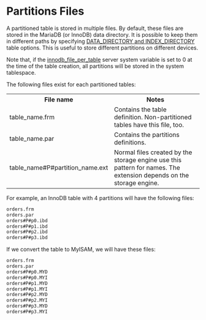 # Partitions Files

A partitioned table is stored in multiple files. By default, these files are stored in the MariaDB (or InnoDB) data directory. It is possible to keep them in different paths by specifying [DATA_DIRECTORY and INDEX_DIRECTORY](/kb/en/create-table/#data-directoryindex-directory) table options. This is useful to store different partitions on different devices.

Note that, if the [innodb_file_per_table](/kb/en/xtradbinnodb-server-system-variables/#innodb_file_per_table) server system variable is set to 0 at the time of the table creation, all partitions will be stored in the system tablespace.

The following files exist for each partitioned tables:

<table><tbody><tr><th>File name</th><th>Notes</th></tr>
<tr><td>table_name.frm</td><td>Contains the table definition. Non-partitioned tables have this file, too.</td></tr>
<tr><td>table_name.par</td><td>Contains the partitions definitions.</td></tr>
<tr><td>table_name#P#partition_name.ext</td><td>Normal files created by the storage engine use this pattern for names. The extension depends on the storage engine.</td></tr>
</tbody></table>

For example, an InnoDB table with 4 partitions will have the following files:

```sql
orders.frm
orders.par
orders#P#p0.ibd
orders#P#p1.ibd
orders#P#p2.ibd
orders#P#p3.ibd
```

If we convert the table to MyISAM, we will have these files:

```sql
orders.frm
orders.par
orders#P#p0.MYD
orders#P#p0.MYI
orders#P#p1.MYD
orders#P#p1.MYI
orders#P#p2.MYD
orders#P#p2.MYI
orders#P#p3.MYD
orders#P#p3.MYI
```
